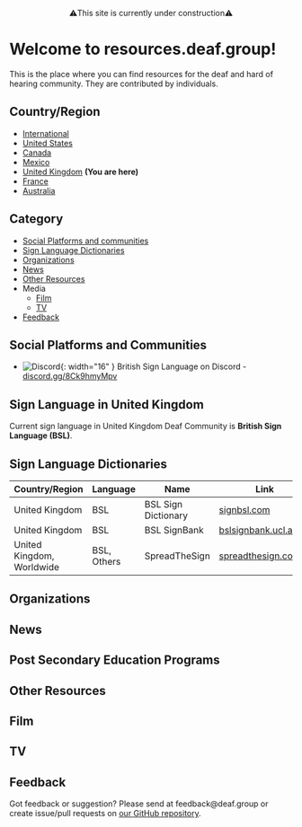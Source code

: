<p style="text-align: center;">⚠️This site is currently under construction⚠️</p>

# Welcome to resources.deaf.group!
This is the place where you can find resources for the deaf and hard of hearing community. They are contributed by individuals.

## Country/Region

- [International]({{site.baseurl}}/)
- [United States]({{site.baseurl}}/unitedstates)
- [Canada]({{site.baseurl}}/canada)
- [Mexico]({{site.baseurl}}/mexico)
- [United Kingdom]({{site.baseurl}}/unitedkingdom) **(You are here)**
- [France]({{site.baseurl}}/france)
- [Australia]({{site.baseurl}}/australia)

## Category
- [Social Platforms and communities](#social-platforms-and-communities)
- [Sign Language Dictionaries](#sign-language-dictionaries)
- [Organizations](#organizations)
- [News](#news)
- [Other Resources](#other-resources)
- Media
  - [Film](#film)
  - [TV](#TV)
- [Feedback](#feedback)

## Social Platforms and Communities

- ![Discord](https://discord.onl/wp-content/uploads/2018/07/favicon.png){: width="16" } British Sign Language on Discord - [discord.gg/8Ck9hmyMpv](https://discord.gg/8Ck9hmyMpv)

## Sign Language in United Kingdom

Current sign language in United Kingdom Deaf Community is **British Sign Language (BSL)**.

## Sign Language Dictionaries

| Country/Region | Language | Name | Link |
|-------|----|-------|-------|
| United Kingdom | BSL | BSL Sign Dictionary | [signbsl.com](https://www.signbsl.com/) |
| United Kingdom | BSL | BSL SignBank | [bslsignbank.ucl.ac.uk](https://bslsignbank.ucl.ac.uk/) |
| United Kingdom, Worldwide | BSL, Others | SpreadTheSign | [spreadthesign.com](https://www.spreadthesign.com/) |

## Organizations


## News


## Post Secondary Education Programs


## Other Resources


## Film


## TV


## Feedback
Got feedback or suggestion? Please send at <!-- fsdvwqs -->feed<!-- asdzxcwqe -->back<!-- zndoasdifg -->@<!-- dsafasdf  -->deaf.<!-- bncjdhsatuy -->group or create issue/pull requests on [our GitHub repository](https://github.com/BatteryDie/resources.deaf.group).
